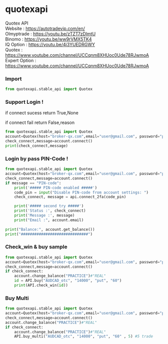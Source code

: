 # quotexapi
Quotex API  
Website    : https://autotradevip.com/en/  
Olmyptrade : https://youtu.be/zTZT7zDlmtU  
Binomo     : https://youtu.be/ww9rVMX5TK4  
IQ Option  : https://youtu.be/4i3YUEDRGWY  
Quotex     : https://www.youtube.com/channel/UCCqnm8XHUoc0Ude78RJwmoA  
Expert Option     : https://www.youtube.com/channel/UCCqnm8XHUoc0Ude78RJwmoA

### Import
```python
from quotexapi.stable_api import Quotex
```

### Support Login !
if connect sucess return True,None  

if connect fail return False,reason  
```python
from quotexapi.stable_api import Quotex
account=Quotex(host="broker-qx.com",email="user@gmail.com", password="pwd")
check_connect,message=account.connect()
print(check_connect,message)
```
### Login by pass PIN-Code !
```python
from quotexapi.stable_api import Quotex
account=Quotex(host="broker-qx.com",email="user@gmail.com", password="pwd")
check_connect,message=account.connect()
if message == "PIN-code":
    print('##### PIN-code enabled #####')
    code_pin = input("Disable PIN-code from account settings: ")
    check_connect, message = api.connect_2fa(code_pin)

    print('##### second try #####')
    print('Status :', check_connect)
    print('Message :', message)
    print("Email :", account.email)
    
print("Balance:", account.get_balance())
print("##############################")
```
### Check_win & buy sample

```python
from quotexapi.stable_api import Quotex
account=Quotex(host="broker-qx.com",email="user@gmail.com", password="pwd")
check_connect,message=account.connect()
if check_connect:
    account.change_balance("PRACTICE")#"REAL"
    id = API.buy("AUDCAD_otc", "14000", "put", "60")
    print(API.check_win(id))
```

### Buy Multi

```python
from quotexapi.stable_api import Quotex
account=Quotex(host="broker-qx.com",email="user@gmail.com", password="pwd")
check_connect,message=account.connect()
account.change_balance("PRACTICE")#"REAL"
if check_connect:
    account.change_balance("PRACTICE")#"REAL"
    API.buy_multi("AUDCAD_otc", "14000", "put", "60" , 5) #5 trade
```
